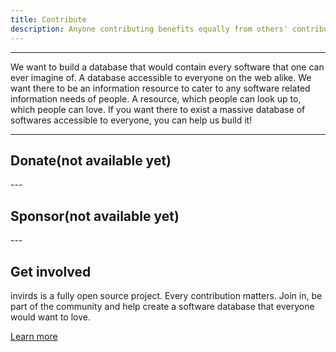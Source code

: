 ```yaml
---
title: Contribute
description: Anyone contributing benefits equally from others' contributions
---
```

<span class="d-block container-fluid bg-nav text-antinav p-3" markdown="1">

---

<span class="lead">
We want to build a database that would contain every software that one can ever imagine of. A database accessible to everyone on the web alike. We want there to be an information resource to cater to any software related information needs of people. A resource, which people can look up to, which people can love. If you want there to exist a massive database of softwares accessible to everyone, you can help us build it!
</span>

---
<span class="d-block container py-5" markdown="1">

## Donate(not available yet)

</span>
---
<span class="d-block container py-5" markdown="1">

## Sponsor(not available yet)

</span>
---
<span class="d-block container py-5" markdown="1">

## Get involved

invirds is a fully open source project. Every contribution matters. Join in, be part of the community and help create a software database that everyone would want to love.

<a class="btn" href="/get-involved/"><span class="text-clr2">Learn more</span></a>

</span>

</span>